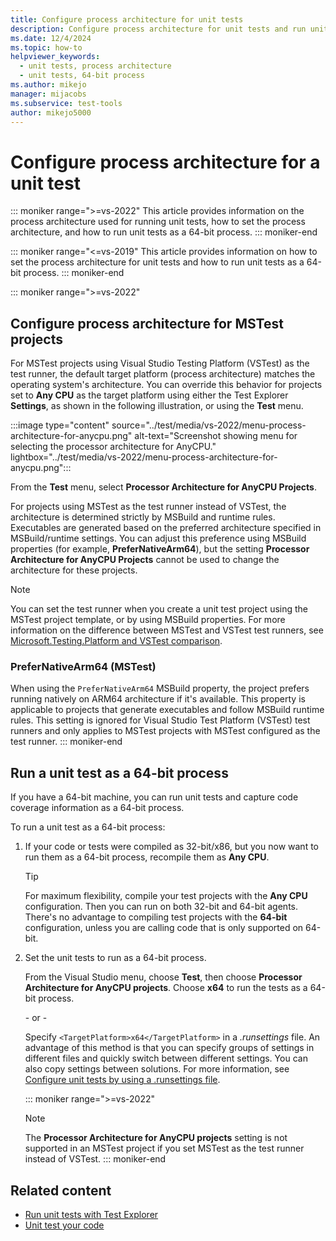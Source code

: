 ```yaml
---
title: Configure process architecture for unit tests
description: Configure process architecture for unit tests and run unit tests and capture code coverage information as a 64-bit process, and recompile code or tests compiled as 32-bit/x86 to run them as a 64-bit process.
ms.date: 12/4/2024
ms.topic: how-to
helpviewer_keywords: 
  - unit tests, process architecture
  - unit tests, 64-bit process
ms.author: mikejo
manager: mijacobs
ms.subservice: test-tools
author: mikejo5000
---
```

# Configure process architecture for a unit test

::: moniker range=">=vs-2022"
This article provides information on the process architecture used for running unit tests, how to set the process architecture, and how to run unit tests as a 64-bit process.
::: moniker-end

::: moniker range="<=vs-2019"
This article provides information on how to set the process architecture for unit tests and how to run unit tests as a 64-bit process.
::: moniker-end

::: moniker range=">=vs-2022"
## Configure process architecture for MSTest projects

For MSTest projects using Visual Studio Testing Platform (VSTest) as the test runner, the default target platform (process architecture) matches the operating system's architecture. You can override this behavior for projects set to **Any CPU** as the target platform using either the Test Explorer **Settings**, as shown in the following illustration, or using the **Test** menu.

:::image type="content" source="../test/media/vs-2022/menu-process-architecture-for-anycpu.png" alt-text="Screenshot showing menu for selecting the processor architecture for AnyCPU." lightbox="../test/media/vs-2022/menu-process-architecture-for-anycpu.png":::

From the **Test** menu, select **Processor Architecture for AnyCPU Projects**.

For projects using MSTest as the test runner instead of VSTest, the architecture is determined strictly by MSBuild and runtime rules. Executables are generated based on the preferred architecture specified in MSBuild/runtime settings. You can adjust this preference using MSBuild properties (for example, **PreferNativeArm64**), but the setting **Processor Architecture for AnyCPU Projects** cannot be used to change the architecture for these projects.

> [!NOTE]
> You can set the test runner when you create a unit test project using the MSTest project template, or by using MSBuild properties. For more information on the difference between MSTest and VSTest test runners, see [Microsoft.Testing.Platform and VSTest comparison](/dotnet/core/testing/unit-testing-platform-vs-vstest).

### PreferNativeArm64 (MSTest)

When using the `PreferNativeArm64` MSBuild property, the project prefers running natively on ARM64 architecture if it's available. This property is applicable to projects that generate executables and follow MSBuild runtime rules. This setting is ignored for Visual Studio Test Platform (VSTest) test runners and only applies to MSTest projects with MSTest configured as the test runner. 
::: moniker-end

## Run a unit test as a 64-bit process

If you have a 64-bit machine, you can run unit tests and capture code coverage information as a 64-bit process.

To run a unit test as a 64-bit process:

1. If your code or tests were compiled as 32-bit/x86, but you now want to run them as a 64-bit process, recompile them as **Any CPU**.

    > [!TIP]
    > For maximum flexibility, compile your test projects with the **Any CPU** configuration. Then you can run on both 32-bit and 64-bit agents. There's no advantage to compiling test projects with the **64-bit** configuration, unless you are calling code that is only supported on 64-bit.

2. Set the unit tests to run as a 64-bit process.

   From the Visual Studio menu, choose **Test**, then choose **Processor Architecture for AnyCPU projects**. Choose **x64** to run the tests as a 64-bit process.

   \- or -

   Specify `<TargetPlatform>x64</TargetPlatform>` in a *.runsettings* file. An advantage of this method is that you can specify groups of settings in different files and quickly switch between different settings. You can also copy settings between solutions. For more information, see [Configure unit tests by using a .runsettings file](../test/configure-unit-tests-by-using-a-dot-runsettings-file.md).

   ::: moniker range=">=vs-2022"
   > [!NOTE]
   > The **Processor Architecture for AnyCPU projects** setting is not supported in an MSTest project if you set MSTest as the test runner instead of VSTest.
   ::: moniker-end

## Related content

- [Run unit tests with Test Explorer](../test/run-unit-tests-with-test-explorer.md)
- [Unit test your code](../test/unit-test-your-code.md)
